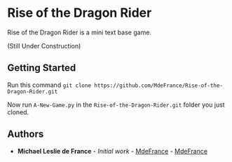 # Rise of the Dragon Rider

Rise of the Dragon Rider is a mini text base game.



(Still Under Construction)


## Getting Started
Run this command ```git clone https://github.com/MdeFrance/Rise-of-the-Dragon-Rider.git```

Now run ```A-New-Game.py``` in the ```Rise-of-the-Dragon-Rider.git``` folder you just cloned.


## Authors

* **Michael Leslie de France** - *Initial work* - [MdeFrance](https://github.com/MdeFrance)
                                                - [MdeFrance](htpps://github.com/TwoChill)
